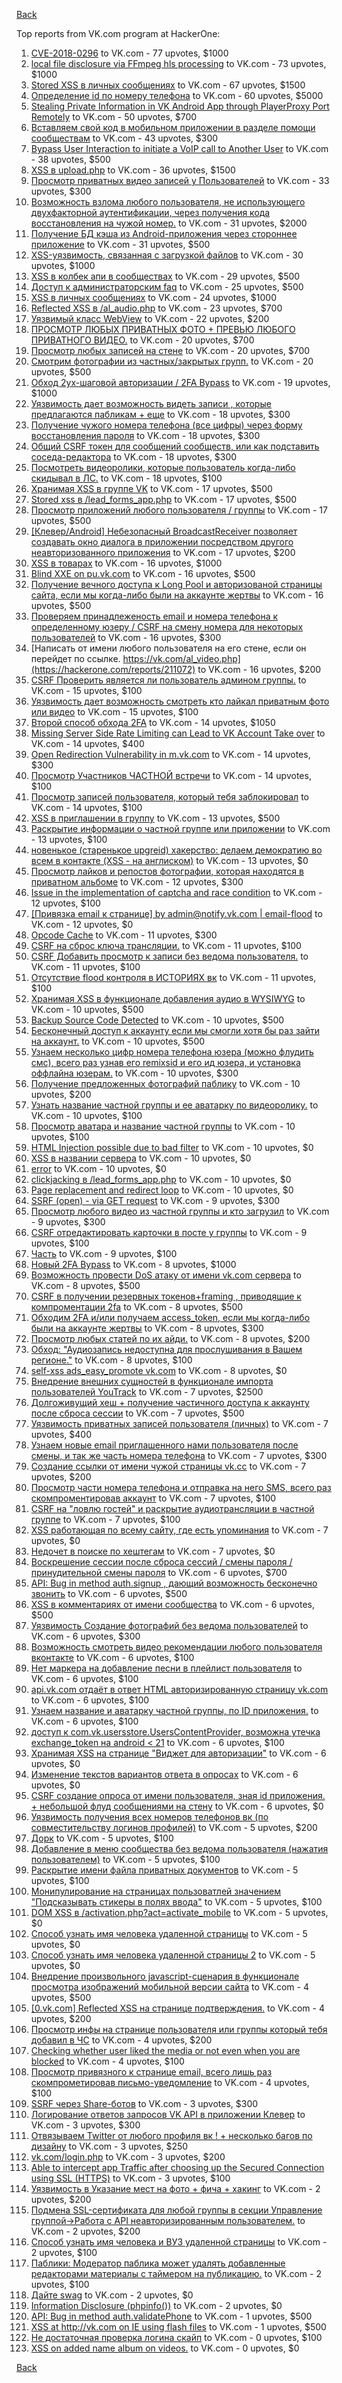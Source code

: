 [Back](../README.md)

Top reports from VK.com program at HackerOne:

1. [CVE-2018-0296](https://hackerone.com/reports/377542) to VK.com - 77 upvotes, $1000
2. [local file disclosure via FFmpeg hls processing](https://hackerone.com/reports/226756) to VK.com - 73 upvotes, $1000
3. [Stored XSS в личных сообщениях](https://hackerone.com/reports/181823) to VK.com - 67 upvotes, $1500
4. [Определение id по номеру телефона](https://hackerone.com/reports/331040) to VK.com - 60 upvotes, $5000
5. [Stealing Private Information in VK Android App through PlayerProxy Port Remotely](https://hackerone.com/reports/292761) to VK.com - 50 upvotes, $700
6. [Вставляем свой код в мобильном приложении в разделе помощи сообществам](https://hackerone.com/reports/433904) to VK.com - 43 upvotes, $300
7. [Bypass User Interaction to initiate a VoIP call to Another User](https://hackerone.com/reports/386144) to VK.com - 38 upvotes, $500
8. [XSS в upload.php](https://hackerone.com/reports/142135) to VK.com - 36 upvotes, $1500
9. [Просмотр приватных видео записей у Пользователей](https://hackerone.com/reports/317985) to VK.com - 33 upvotes, $300
10. [Возможность взлома любого пользователя, не использующего двухфакторной аутентификации, через получения кода восстановления на чужой номер.](https://hackerone.com/reports/219171) to VK.com - 31 upvotes, $2000
11. [Получение БД кэша из Android-приложения через стороннее приложение](https://hackerone.com/reports/377582) to VK.com - 31 upvotes, $500
12. [XSS-уязвимость, связанная с загрузкой файлов](https://hackerone.com/reports/375886) to VK.com - 30 upvotes, $1000
13. [XSS в колбек апи в сообществах](https://hackerone.com/reports/261966) to VK.com - 29 upvotes, $500
14. [Доступ к администраторским faq](https://hackerone.com/reports/370629) to VK.com - 25 upvotes, $500
15. [XSS в личных сообщениях](https://hackerone.com/reports/281851) to VK.com - 24 upvotes, $1000
16. [Reflected XSS в /al_audio.php](https://hackerone.com/reports/334691) to VK.com - 23 upvotes, $700
17. [Уязвимый класс WebView](https://hackerone.com/reports/452835) to VK.com - 22 upvotes, $200
18. [ПРОСМОТР ЛЮБЫХ ПРИВАТНЫХ ФОТО + ПРЕВЬЮ ЛЮБОГО ПРИВАТНОГО ВИДЕО.](https://hackerone.com/reports/330378) to VK.com - 20 upvotes, $700
19. [Просмотр любых записей на стене](https://hackerone.com/reports/341675) to VK.com - 20 upvotes, $700
20. [Смотрим фотографии из частных/закрытых групп.](https://hackerone.com/reports/321594) to VK.com - 20 upvotes, $500
21. [Обход 2ух-шаговой авторизации / 2FA Bypass](https://hackerone.com/reports/163834) to VK.com - 19 upvotes, $1000
22. [Уязвимость дает возможность видеть записи , которые предлагаются пабликам + еще](https://hackerone.com/reports/106179) to VK.com - 18 upvotes, $300
23. [Получение чужого номера телефона (все цифры) через форму восстановления пароля](https://hackerone.com/reports/350939) to VK.com - 18 upvotes, $300
24. [Общий CSRF токен для сообщений сообществ, или как подставить соседа-редактора](https://hackerone.com/reports/315524) to VK.com - 18 upvotes, $300
25. [Посмотреть видеоролики, которые пользователь когда-либо скидывал в ЛС.](https://hackerone.com/reports/223597) to VK.com - 18 upvotes, $100
26. [Хранимая XSS в группе VK](https://hackerone.com/reports/266072) to VK.com - 17 upvotes, $500
27. [Stored xss в /lead_forms_app.php](https://hackerone.com/reports/283539) to VK.com - 17 upvotes, $500
28. [Просмотр приложений любого пользователя / группы](https://hackerone.com/reports/364095) to VK.com - 17 upvotes, $500
29. [[Клевер/Android] Небезопасный BroadcastReceiver позволяет создавать окно диалога в приложении посредством другого неавторизованного приложения](https://hackerone.com/reports/394332) to VK.com - 17 upvotes, $200
30. [XSS в товарах](https://hackerone.com/reports/273365) to VK.com - 16 upvotes, $1000
31. [Blind XXE on pu.vk.com](https://hackerone.com/reports/296622) to VK.com - 16 upvotes, $500
32. [Получение вечного доступа к Long Pool и авторизованой страницы сайта, если мы когда-либо были на аккаунте жертвы](https://hackerone.com/reports/337734) to VK.com - 16 upvotes, $500
33. [Проверяем принадлеженость email и номера телефона к определенному юзеру / CSRF на смену номера для некоторых пользователей](https://hackerone.com/reports/388236) to VK.com - 16 upvotes, $300
34. [Написать от имени любого пользователя на его стене, если он перейдет по ссылке. https://vk.com/al_video.php](https://hackerone.com/reports/211072) to VK.com - 16 upvotes, $200
35. [CSRF Проверить является ли пользователь админом группы.](https://hackerone.com/reports/250386) to VK.com - 15 upvotes, $100
36. [Уязвимость дает возможность смотреть кто лайкал приватным фото или видео](https://hackerone.com/reports/92113) to VK.com - 15 upvotes, $100
37. [Второй способ обхода 2FA](https://hackerone.com/reports/167121) to VK.com - 14 upvotes, $1050
38. [Missing Server Side Rate Limiting can Lead to VK Account Take over](https://hackerone.com/reports/202740) to VK.com - 14 upvotes, $400
39. [Open Redirection Vulnerability in m.vk.com](https://hackerone.com/reports/347645) to VK.com - 14 upvotes, $300
40. [Просмотр Участников ЧАСТНОЙ встречи](https://hackerone.com/reports/261764) to VK.com - 14 upvotes, $100
41. [Просмотр записей пользователя, который тебя заблокировал](https://hackerone.com/reports/369063) to VK.com - 14 upvotes, $100
42. [XSS в приглашении в группу](https://hackerone.com/reports/269940) to VK.com - 13 upvotes, $500
43. [Раскрытие информации о частной группе или приложении](https://hackerone.com/reports/216289) to VK.com - 13 upvotes, $100
44. [новенькое (старенькое upgreid) хакерство: делаем демократию во всем в контакте (XSS - на англиском)](https://hackerone.com/reports/316946) to VK.com - 13 upvotes, $0
45. [Просмотр лайков и репостов фотографии, которая находятся в приватном альбоме](https://hackerone.com/reports/64754) to VK.com - 12 upvotes, $300
46. [Issue in the implementation of captcha and race condition](https://hackerone.com/reports/67562) to VK.com - 12 upvotes, $100
47. [[Привязка email к странице] by admin@notify.vk.com | email-flood](https://hackerone.com/reports/344223) to VK.com - 12 upvotes, $0
48. [Opcode Cache](https://hackerone.com/reports/308355) to VK.com - 11 upvotes, $300
49. [CSRF на сброс ключа трансляции.](https://hackerone.com/reports/230688) to VK.com - 11 upvotes, $100
50. [CSRF Добавить просмотр к записи без ведома пользователя.](https://hackerone.com/reports/252324) to VK.com - 11 upvotes, $100
51. [Отсутствие flood контроля в ИСТОРИЯХ вк](https://hackerone.com/reports/249786) to VK.com - 11 upvotes, $100
52. [Хранимая XSS в функционале добавления аудио в WYSIWYG](https://hackerone.com/reports/274112) to VK.com - 10 upvotes, $500
53. [Backup Source Code Detected](https://hackerone.com/reports/309537) to VK.com - 10 upvotes, $500
54. [Бесконечный доступ к аккаунту если мы смогли хотя бы раз зайти на аккаунт.](https://hackerone.com/reports/596363) to VK.com - 10 upvotes, $500
55. [Узнаем несколько цифр номера телефона юзера (можно флудить смс), всего раз узнав его remixsid и его ид юзера, и установка оффлайна юзерам.](https://hackerone.com/reports/390126) to VK.com - 10 upvotes, $300
56. [Получение предложенных фотографий паблику](https://hackerone.com/reports/227781) to VK.com - 10 upvotes, $200
57. [Узнать название частной группы и ее аватарку по видеоролику.](https://hackerone.com/reports/247072) to VK.com - 10 upvotes, $100
58. [Просмотр аватара и название частной группы](https://hackerone.com/reports/246085) to VK.com - 10 upvotes, $100
59. [HTML Injection possible due to bad filter](https://hackerone.com/reports/198907) to VK.com - 10 upvotes, $0
60. [XSS в названии сервера](https://hackerone.com/reports/262010) to VK.com - 10 upvotes, $0
61. [error](https://hackerone.com/reports/309594) to VK.com - 10 upvotes, $0
62. [clickjacking в /lead_forms_app.php](https://hackerone.com/reports/294334) to VK.com - 10 upvotes, $0
63. [Page replacement and redirect loop](https://hackerone.com/reports/64529) to VK.com - 10 upvotes, $0
64. [SSRF (open) - via GET request](https://hackerone.com/reports/180527) to VK.com - 9 upvotes, $300
65. [Просмотр любого видео из частной группы и кто загрузил](https://hackerone.com/reports/319674) to VK.com - 9 upvotes, $300
66. [CSRF отредактировать карточки в посте у группы](https://hackerone.com/reports/307382) to VK.com - 9 upvotes, $100
67. [Часть](https://hackerone.com/reports/341637) to VK.com - 9 upvotes, $100
68. [Новый 2FA Bypass](https://hackerone.com/reports/179421) to VK.com - 8 upvotes, $1000
69. [Возможность провести DoS атаку от имени vk.com сервера](https://hackerone.com/reports/183352) to VK.com - 8 upvotes, $500
70. [CSRF в получении резервных токенов+framing , приводящие к компроментации 2fa](https://hackerone.com/reports/90165) to VK.com - 8 upvotes, $500
71. [Обходим 2FA и/или получаем access_token, если мы когда-либо были на аккаунте жертвы](https://hackerone.com/reports/316078) to VK.com - 8 upvotes, $300
72. [Просмотр любых статей по их айди.](https://hackerone.com/reports/589400) to VK.com - 8 upvotes, $200
73. [Обход: "Аудиозапись недоступна для прослушивания в Вашем регионе."](https://hackerone.com/reports/208654) to VK.com - 8 upvotes, $100
74. [self-xss ads_easy_promote vk.com](https://hackerone.com/reports/293581) to VK.com - 8 upvotes, $0
75. [Внедрение внешних сущностей в функционале импорта пользователей YouTrack](https://hackerone.com/reports/114476) to VK.com - 7 upvotes, $2500
76. [Долгоживущий хеш + получение частичного доступа к аккаунту после сброса сессии](https://hackerone.com/reports/363809) to VK.com - 7 upvotes, $500
77. [Уязвимость приватных записей пользователя (личных)](https://hackerone.com/reports/65966) to VK.com - 7 upvotes, $400
78. [Узнаем новые email приглашенного нами пользователя после смены, и так же часть номера телефона](https://hackerone.com/reports/529367) to VK.com - 7 upvotes, $300
79. [Создание ссылки от имени чужой страницы vk.cc](https://hackerone.com/reports/212046) to VK.com - 7 upvotes, $200
80. [Просмотр части номера телефона и отправка на него SMS, всего раз скомпроментировав аккаунт](https://hackerone.com/reports/301572) to VK.com - 7 upvotes, $100
81. [CSRF на "ловлю гостей" и раскрытие аудиотрансляции в частной группе](https://hackerone.com/reports/301631) to VK.com - 7 upvotes, $100
82. [XSS работающая по всему сайту, где есть упоминания](https://hackerone.com/reports/292997) to VK.com - 7 upvotes, $0
83. [Недочет в поиске по хештегам](https://hackerone.com/reports/92271) to VK.com - 7 upvotes, $0
84. [Воскрешение сессии после сброса сессий / смены пароля / принудительной смены пароля](https://hackerone.com/reports/207062) to VK.com - 6 upvotes, $700
85. [API: Bug in method auth.signup , дающий возможность бесконечно звонить](https://hackerone.com/reports/107877) to VK.com - 6 upvotes, $500
86. [XSS в комментариях от имени сообщества](https://hackerone.com/reports/264445) to VK.com - 6 upvotes, $500
87. [Уязвимость Создание фотографий без ведома пользователей](https://hackerone.com/reports/72775) to VK.com - 6 upvotes, $300
88. [Возможность смотреть видео рекомендации любого пользователя вконтакте](https://hackerone.com/reports/196937) to VK.com - 6 upvotes, $100
89. [Нет маркера на добавление песни в плейлист пользователя](https://hackerone.com/reports/242408) to VK.com - 6 upvotes, $100
90. [api.vk.com отдаёт в ответ HTML авторизированную страницу vk.com](https://hackerone.com/reports/219657) to VK.com - 6 upvotes, $100
91. [Узнаем название и аватарку частной группы, по ID приложения.](https://hackerone.com/reports/270119) to VK.com - 6 upvotes, $100
92. [доступ к com.vk.usersstore.UsersContentProvider, возможна утечка exchange_token на android &lt; 21](https://hackerone.com/reports/473690) to VK.com - 6 upvotes, $100
93. [Хранимая XSS на странице "Виджет для авторизации"](https://hackerone.com/reports/273960) to VK.com - 6 upvotes, $0
94. [Изменение текстов вариантов ответа в опросах](https://hackerone.com/reports/107664) to VK.com - 6 upvotes, $0
95. [CSRF создание опроса от имени пользователя, зная id приложения. + небольшой флуд сообщениями на стену](https://hackerone.com/reports/288540) to VK.com - 6 upvotes, $0
96. [Уязвимость получения всех номеров телефонов вк (по совместительству логинов профилей)](https://hackerone.com/reports/67317) to VK.com - 5 upvotes, $200
97. [Дорк](https://hackerone.com/reports/117902) to VK.com - 5 upvotes, $100
98. [Добавление в меню сообщества без ведома пользователя (нажатия пользователем)](https://hackerone.com/reports/106806) to VK.com - 5 upvotes, $100
99. [Раскрытие имени файла приватных документов](https://hackerone.com/reports/219715) to VK.com - 5 upvotes, $100
100. [Монипулирование на страницах пользоватлей значением "Подсказывать стикеры в полях ввода"](https://hackerone.com/reports/300622) to VK.com - 5 upvotes, $100
101. [DOM XSS в /activation.php?act=activate_mobile](https://hackerone.com/reports/146939) to VK.com - 5 upvotes, $0
102. [Способ узнать имя человека удаленной страницы](https://hackerone.com/reports/193419) to VK.com - 5 upvotes, $0
103. [Способ узнать имя человека удаленной страницы 2](https://hackerone.com/reports/193759) to VK.com - 5 upvotes, $0
104. [Внедрение произвольного javascript-сценария в функционале просмотра изображений мобильной версии сайта](https://hackerone.com/reports/80298) to VK.com - 4 upvotes, $500
105. [[0.vk.com] Reflected XSS на странице подтверждения.](https://hackerone.com/reports/502819) to VK.com - 4 upvotes, $200
106. [Просмотр инфы на странице пользователя или группы который тебя добавил в ЧС](https://hackerone.com/reports/505347) to VK.com - 4 upvotes, $200
107. [Checking whether user liked the media or not even when you are blocked](https://hackerone.com/reports/111417) to VK.com - 4 upvotes, $100
108. [Просмотр привязного к странице email, всего лишь раз скомпрометировав письмо-уведомление](https://hackerone.com/reports/223172) to VK.com - 4 upvotes, $100
109. [SSRF через Share-ботов](https://hackerone.com/reports/197365) to VK.com - 3 upvotes, $300
110. [Логирование ответов запросов VK API в приложении Клевер](https://hackerone.com/reports/475177) to VK.com - 3 upvotes, $300
111. [Отвязываем Twitter от любого профиля вк ! + несколько багов по дизайну](https://hackerone.com/reports/71337) to VK.com - 3 upvotes, $250
112. [vk.com/login.php](https://hackerone.com/reports/116764) to VK.com - 3 upvotes, $200
113. [Able to intercept app Traffic after choosing up the Secured Connection using SSL (HTTPS)](https://hackerone.com/reports/64731) to VK.com - 3 upvotes, $100
114. [Уязвимость в Указание мест на фото + фича + хакинг](https://hackerone.com/reports/66235) to VK.com - 2 upvotes, $200
115. [Подмена SSL-сертификата для любой группы в секции Управление группой-&gt;Работа с API неавторизированным пользователем.](https://hackerone.com/reports/215326) to VK.com - 2 upvotes, $200
116. [Способ узнать имя человека и ВУЗ удаленной страницы](https://hackerone.com/reports/93020) to VK.com - 2 upvotes, $100
117. [Паблики: Модератор паблика может удалять добавленные редакторами материалы с таймером на публикацию.](https://hackerone.com/reports/148467) to VK.com - 2 upvotes, $100
118. [Дайте swag](https://hackerone.com/reports/665688) to VK.com - 2 upvotes, $0
119. [Information Disclosure (phpinfo())](https://hackerone.com/reports/531146) to VK.com - 2 upvotes, $0
120. [API: Bug in method auth.validatePhone](https://hackerone.com/reports/64963) to VK.com - 1 upvotes, $500
121. [XSS at http://vk.com on IE using flash files](https://hackerone.com/reports/66121) to VK.com - 1 upvotes, $500
122. [Не достаточная проверка логина скайп](https://hackerone.com/reports/65330) to VK.com - 0 upvotes, $100
123. [XSS on added name album on videos.](https://hackerone.com/reports/65324) to VK.com - 0 upvotes, $0


[Back](../README.md)